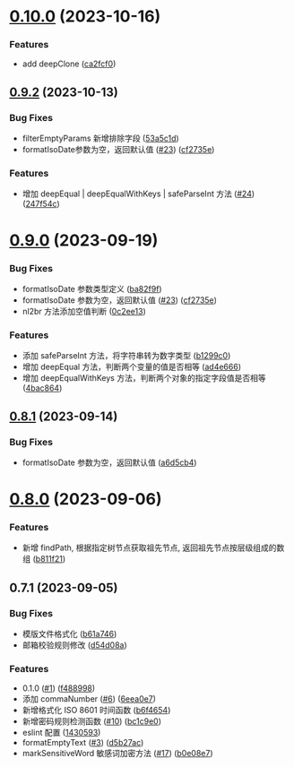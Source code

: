# [0.10.0](https://github.com/SeeMusic/fn/compare/v0.9.2...v0.10.0) (2023-10-16)


### Features

* add deepClone ([ca2fcf0](https://github.com/SeeMusic/fn/commit/ca2fcf060da7ba1db55aba48fa4a6fabf08e25b3))



## [0.9.2](https://github.com/SeeMusic/fn/compare/v0.8.0...v0.9.2) (2023-10-13)


### Bug Fixes

* filterEmptyParams 新增排除字段 ([53a5c1d](https://github.com/SeeMusic/fn/commit/53a5c1d4e67dec0fd3773302ba31ec589b3ae558))
* formatIsoDate参数为空，返回默认值 ([#23](https://github.com/SeeMusic/fn/issues/23)) ([cf2735e](https://github.com/SeeMusic/fn/commit/cf2735e2f762539aafac32bd059e3b1f71914885))


### Features

* 增加 deepEqual | deepEqualWithKeys | safeParseInt 方法 ([#24](https://github.com/SeeMusic/fn/issues/24)) ([247f54c](https://github.com/SeeMusic/fn/commit/247f54c9a60773a5ded9f150d4dd1b59f4ccc856))



# [0.9.0](https://github.com/SeeMusic/fn/compare/v0.8.0...v0.9.0) (2023-09-19)


### Bug Fixes

* formatIsoDate 参数类型定义 ([ba82f9f](https://github.com/SeeMusic/fn/commit/ba82f9f6817206aa5510f768f9443714829b8599))
* formatIsoDate 参数为空，返回默认值 ([#23](https://github.com/SeeMusic/fn/issues/23)) ([cf2735e](https://github.com/SeeMusic/fn/commit/cf2735e2f762539aafac32bd059e3b1f71914885))
* nl2br 方法添加空值判断 ([0c2ee13](https://github.com/SeeMusic/fn/commit/0c2ee13f7f92e7c961cdef9676b3635a22e19e86))


### Features

* 添加 safeParseInt 方法，将字符串转为数字类型 ([b1299c0](https://github.com/SeeMusic/fn/commit/b1299c0ba32d4f99ede64bec37612c03c68b4346))
* 增加 deepEqual 方法，判断两个变量的值是否相等 ([ad4e666](https://github.com/SeeMusic/fn/commit/ad4e6664713a0abb21b7c63db868b372e0c5e2aa))
* 增加 deepEqualWithKeys 方法，判断两个对象的指定字段值是否相等 ([4bac864](https://github.com/SeeMusic/fn/commit/4bac8646858cd116a511b42002eade4b6ea7b522))



## [0.8.1](https://github.com/SeeMusic/fn/compare/v0.8.0...v0.8.1) (2023-09-14)


### Bug Fixes

* formatIsoDate 参数为空，返回默认值 ([a6d5cb4](https://github.com/SeeMusic/fn/commit/a6d5cb416908804fecbaf8564d55fc685d41ae75))



# [0.8.0](https://github.com/SeeMusic/fn/compare/v0.7.1...v0.8.0) (2023-09-06)


### Features

* 新增 findPath, 根据指定树节点获取祖先节点, 返回祖先节点按层级组成的数组 ([b811f21](https://github.com/SeeMusic/fn/commit/b811f210cfaa3bd95590ed880a4e17b2f7696f23))



## 0.7.1 (2023-09-05)


### Bug Fixes

* 模版文件格式化 ([b61a746](https://github.com/SeeMusic/fn/commit/b61a7466412102446dd4029ada7e44d5f39938b1))
* 邮箱校验规则修改 ([d54d08a](https://github.com/SeeMusic/fn/commit/d54d08ab003578996d868a024eeb84b7316159b9))


### Features

* 0.1.0 ([#1](https://github.com/SeeMusic/fn/issues/1)) ([f488998](https://github.com/SeeMusic/fn/commit/f488998b27df6972628ea58a6b0e3d35fe412149))
* 添加 commaNumber ([#6](https://github.com/SeeMusic/fn/issues/6)) ([6eea0e7](https://github.com/SeeMusic/fn/commit/6eea0e764de93aeae26b333aa53726ade0279487))
* 新增格式化 ISO 8601 时间函数 ([b6f4654](https://github.com/SeeMusic/fn/commit/b6f4654eb1772c31bacd9fd9810a6858308a204a))
* 新增密码规则检测函数 ([#10](https://github.com/SeeMusic/fn/issues/10)) ([bc1c9e0](https://github.com/SeeMusic/fn/commit/bc1c9e0beb3a1bba1a04678b1646540042579631))
* eslint 配置 ([1430593](https://github.com/SeeMusic/fn/commit/1430593c10a4032b2216597d50f5cb0aa1ac024b))
* formatEmptyText ([#3](https://github.com/SeeMusic/fn/issues/3)) ([d5b27ac](https://github.com/SeeMusic/fn/commit/d5b27acd86d3f1f51ff4e273b90c49223faea3d1))
* markSensitiveWord 敏感词加密方法 ([#17](https://github.com/SeeMusic/fn/issues/17)) ([b0e08e7](https://github.com/SeeMusic/fn/commit/b0e08e761a0824bafa64aac6bb900b00a18b5ca9))



